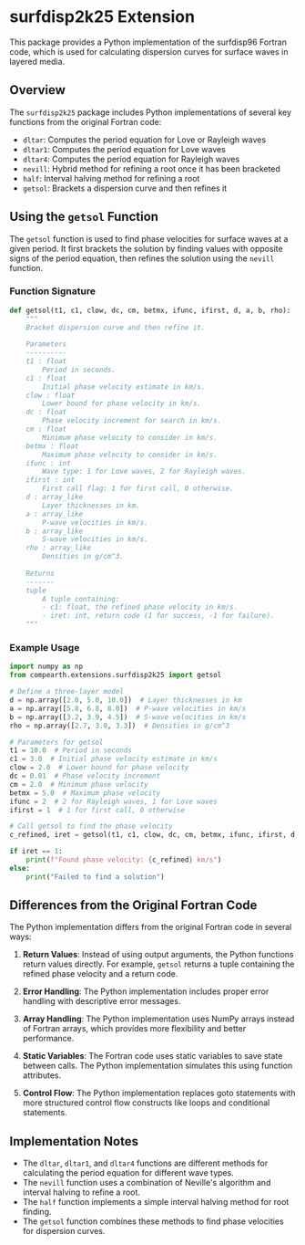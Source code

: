 # surfdisp2k25 Extension

This package provides a Python implementation of the surfdisp96 Fortran code, which is used for calculating dispersion curves for surface waves in layered media.

## Overview

The `surfdisp2k25` package includes Python implementations of several key functions from the original Fortran code:

- `dltar`: Computes the period equation for Love or Rayleigh waves
- `dltar1`: Computes the period equation for Love waves
- `dltar4`: Computes the period equation for Rayleigh waves
- `nevill`: Hybrid method for refining a root once it has been bracketed
- `half`: Interval halving method for refining a root
- `getsol`: Brackets a dispersion curve and then refines it

## Using the `getsol` Function

The `getsol` function is used to find phase velocities for surface waves at a given period. It first brackets the solution by finding values with opposite signs of the period equation, then refines the solution using the `nevill` function.

### Function Signature

```python
def getsol(t1, c1, clow, dc, cm, betmx, ifunc, ifirst, d, a, b, rho):
    """
    Bracket dispersion curve and then refine it.
    
    Parameters
    ----------
    t1 : float
        Period in seconds.
    c1 : float
        Initial phase velocity estimate in km/s.
    clow : float
        Lower bound for phase velocity in km/s.
    dc : float
        Phase velocity increment for search in km/s.
    cm : float
        Minimum phase velocity to consider in km/s.
    betmx : float
        Maximum phase velocity to consider in km/s.
    ifunc : int
        Wave type: 1 for Love waves, 2 for Rayleigh waves.
    ifirst : int
        First call flag: 1 for first call, 0 otherwise.
    d : array_like
        Layer thicknesses in km.
    a : array_like
        P-wave velocities in km/s.
    b : array_like
        S-wave velocities in km/s.
    rho : array_like
        Densities in g/cm^3.
    
    Returns
    -------
    tuple
        A tuple containing:
        - c1: float, the refined phase velocity in km/s.
        - iret: int, return code (1 for success, -1 for failure).
    """
```

### Example Usage

```python
import numpy as np
from compearth.extensions.surfdisp2k25 import getsol

# Define a three-layer model
d = np.array([2.0, 5.0, 10.0])  # Layer thicknesses in km
a = np.array([5.8, 6.8, 8.0])  # P-wave velocities in km/s
b = np.array([3.2, 3.9, 4.5])  # S-wave velocities in km/s
rho = np.array([2.7, 3.0, 3.3])  # Densities in g/cm^3

# Parameters for getsol
t1 = 10.0  # Period in seconds
c1 = 3.0  # Initial phase velocity estimate in km/s
clow = 2.0  # Lower bound for phase velocity
dc = 0.01  # Phase velocity increment
cm = 2.0  # Minimum phase velocity
betmx = 5.0  # Maximum phase velocity
ifunc = 2  # 2 for Rayleigh waves, 1 for Love waves
ifirst = 1  # 1 for first call, 0 otherwise

# Call getsol to find the phase velocity
c_refined, iret = getsol(t1, c1, clow, dc, cm, betmx, ifunc, ifirst, d, a, b, rho)

if iret == 1:
    print(f"Found phase velocity: {c_refined} km/s")
else:
    print("Failed to find a solution")
```

## Differences from the Original Fortran Code

The Python implementation differs from the original Fortran code in several ways:

1. **Return Values**: Instead of using output arguments, the Python functions return values directly. For example, `getsol` returns a tuple containing the refined phase velocity and a return code.

2. **Error Handling**: The Python implementation includes proper error handling with descriptive error messages.

3. **Array Handling**: The Python implementation uses NumPy arrays instead of Fortran arrays, which provides more flexibility and better performance.

4. **Static Variables**: The Fortran code uses static variables to save state between calls. The Python implementation simulates this using function attributes.

5. **Control Flow**: The Python implementation replaces goto statements with more structured control flow constructs like loops and conditional statements.

## Implementation Notes

- The `dltar`, `dltar1`, and `dltar4` functions are different methods for calculating the period equation for different wave types.
- The `nevill` function uses a combination of Neville's algorithm and interval halving to refine a root.
- The `half` function implements a simple interval halving method for root finding.
- The `getsol` function combines these methods to find phase velocities for dispersion curves.